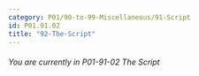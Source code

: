 ```yaml
---
category: P01/90-to-99-Miscellaneous/91-Script
id: P01.91.02
title: "92-The-Script"
---
```

###### You are currently in P01-91-02 The Script
